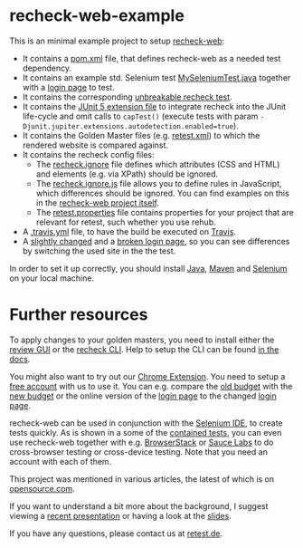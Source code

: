 recheck-web-example
===================

This is an minimal example project to setup [recheck-web](https://github.com/retest/recheck-web):

- It contains a [pom.xml](pom.xml) file, that defines recheck-web as a needed test dependency.
- It contains an example std. Selenium test [MySeleniumTest.java](src/test/java/de/retest/recheck/example/MySeleniumTest.java) together with a [login page](src/test/resources/demo-app.html) to test.
- It contains the corresponding [unbreakable recheck test](src/test/java/de/retest/recheck/example/MyUnbreakableSeleniumTest.java).
- It contains the [JUnit 5 extension file](src/test/resources/META-INF/services/org.junit.jupiter.api.extension.Extension) to integrate recheck into the JUnit life-cycle and omit calls to `capTest()` (execute tests with param `-Djunit.jupiter.extensions.autodetection.enabled=true`).
- It contains the Golden Master files (e.g. [retest.xml](src/test/resources/retest/recheck/de.retest.recheck.example.MyUnbreakableSeleniumTest/login.00.recheck/retest.xml)) to which the rendered website is compared against.
- It contains the recheck config files:
    - The [recheck.ignore](.retest/recheck.ignore) file defines which attributes (CSS and HTML) and elements (e.g. via XPath) should be ignored.
    - The [recheck.ignore.js](.retest/recheck.ignore.js) file allows you to define rules in JavaScript, which differences should be ignored. You can find examples on this in the [recheck-web project itself](https://github.com/retest/recheck-web/blob/master/.retest/recheck.ignore.js).
    - The [retest.properties](.retest/retest.properties) file contains properties for your project that are relevant for retest, such whether you use rehub.
- A [.travis.yml](.travis.yml) file, to have the build be executed on [Travis](https://travis-ci.com/retest/recheck-web-example).
- A [slightly changed](src/test/resources/demo-app_btn-change.html) and a [broken login page](src/test/resources/demo-app_CSS-broken.html), so you can see differences by switching the used site in the the test.

In order to set it up correctly, you should install [Java](https://www.java.com/de/download/help/download_options.xml), [Maven](https://maven.apache.org/install.html) and [Selenium](https://www.seleniumhq.org/download/) on your local machine.


Further resources
=================

To apply changes to your golden masters, you need to install either the [review GUI](https://assets.retest.org/releases/review.html) or the [recheck CLI](https://github.com/retest/recheck.cli/releases). Help to setup the CLI can be found [in the docs](https://docs.retest.de/recheck.cli/setup/).

You might also want to try out our [Chrome Extension](https://chrome.google.com/webstore/detail/recheck-web-demo/ifbcdobnjihilgldbjeomakdaejhplii). You need to setup a [free account](https://sso.prod.cloud.retest.org/auth/realms/customer/account/) with us to use it. You can e.g. compare the [old budget](https://assets.retest.org/demos/budget/OriginalBudget.htm) with the [new budget](https://assets.retest.org/demos/budget/AdaptedBudget.htm) or the online version of the [login page](https://assets.retest.org/demos/app/demo-app.html) to the changed [login page](https://assets.retest.org/demos/app/demo-app_btn-change.html).

recheck-web can be used in conjunction with the [Selenium IDE](https://chrome.google.com/webstore/detail/selenium-ide/mooikfkahbdckldjjndioackbalphokd), to create tests quickly. As is shown in a some of the [contained tests](src/test/java/de/retest/recheck/example/BrowserStackTest.java), you can even use recheck-web together with e.g. [BrowserStack](https://www.browserstack.com/) or [Sauce Labs](https://saucelabs.com/) to do cross-browser testing or cross-device testing. Note that you need an account with each of them.

This project was mentioned in various articles, the latest of which is on [opensource.com](https://opensource.com/article/19/10/test-automation-without-assertions). 

If you want to understand a bit more about the background, I suggest viewing a [recent presentation](https://www.youtube.com/watch?v=2CGu7vNVY00) or having a look at the [slides](https://www.slideshare.net/roesslerj/testing-without-assertions).

If you have any questions, please contact us at [retest.de](http://retest.de/). 
